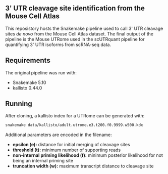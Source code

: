 ## 3' UTR cleavage site identification from the Mouse Cell Atlas
This reposistory hosts the Snakemake pipeline used to call 3' UTR cleavage sites *de novo* from the Mouse Cell Atlas dataset. The final output of the pipeline is the Mouse UTRome used in the scUTRquant pipeline for quantifying 3' UTR isoforms from scRNA-seq data.

## Requirements
The original pipeline was run with:

- Snakemake 5.10
- kallisto 0.44.0

## Running
After cloning, a kallisto index for a UTRome can be generated with:

```bash
snakemake data/kallisto/adult.utrome.e3.t200.f0.9999.w500.kdx
```

Additional parameters are encoded in the filename:

 - **epsilon (e):** distance for initial merging of cleavage sites
 - **threshold (t):** minimum number of supporting reads
 - **non-internal priming likelihood (f):** minimum posterior likelihood for not being an internal priming site
 - **truncation width (w):** maximum transcript distance to cleavage site
